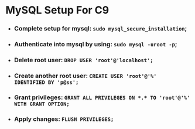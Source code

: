 # MySQL Setup For C9

- ### Complete setup for mysql: `sudo mysql_secure_installation`;
- ### Authenticate into mysql by using: `sudo mysql -uroot -p`;
- ### Delete root user: `DROP USER 'root'@'localhost';`
- ### Create another root user: `CREATE USER 'root'@'%' IDENTIFIED BY 'p@ss';`
- ### Grant privileges: `GRANT ALL PRIVILEGES ON *.* TO 'root'@'%' WITH GRANT OPTION;`
- ### Apply changes: `FLUSH PRIVILEGES;`